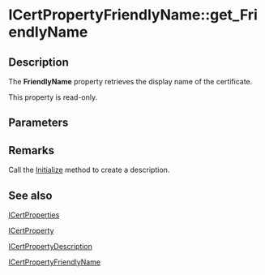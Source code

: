 # ICertPropertyFriendlyName::get_FriendlyName

## Description

The **FriendlyName** property retrieves the display name of the certificate.

This property is read-only.

## Parameters

## Remarks

 Call the [Initialize](https://learn.microsoft.com/windows/desktop/api/certenroll/nf-certenroll-icertpropertyfriendlyname-initialize) method to create a description.

## See also

[ICertProperties](https://learn.microsoft.com/windows/desktop/api/certenroll/nn-certenroll-icertproperties)

[ICertProperty](https://learn.microsoft.com/windows/desktop/api/certenroll/nn-certenroll-icertproperty)

[ICertPropertyDescription](https://learn.microsoft.com/windows/desktop/api/certenroll/nn-certenroll-icertpropertydescription)

[ICertPropertyFriendlyName](https://learn.microsoft.com/windows/desktop/api/certenroll/nn-certenroll-icertpropertyfriendlyname)